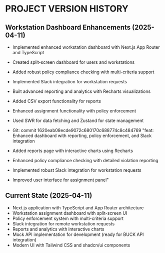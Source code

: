 # PROJECT VERSION HISTORY

## Workstation Dashboard Enhancements (2025-04-11)
- Implemented enhanced workstation dashboard with Next.js App Router and TypeScript
- Created split-screen dashboard for users and workstations
- Added robust policy compliance checking with multi-criteria support
- Implemented Slack integration for workstation requests
- Built advanced reporting and analytics with Recharts visualizations
- Added CSV export functionality for reports
- Enhanced assignment functionality with policy enforcement
- Used SWR for data fetching and Zustand for state management
- Git: commit 1620eab08ecde9072c680170c688774c8c484769 "feat: Enhanced dashboard with reporting, policy enforcement, and Slack integration

- Added reports page with interactive charts using Recharts
- Enhanced policy compliance checking with detailed violation reporting
- Implemented robust Slack integration for workstation requests
- Improved user interface for assignment panel"

## Current State (2025-04-11)
- Next.js application with TypeScript and App Router architecture
- Workstation assignment dashboard with split-screen UI
- Policy enforcement system with multi-criteria support
- Slack integration for remote workstation requests
- Reports and analytics with interactive charts
- Mock API implementation for development (ready for BUCK API integration)
- Modern UI with Tailwind CSS and shadcn/ui components
